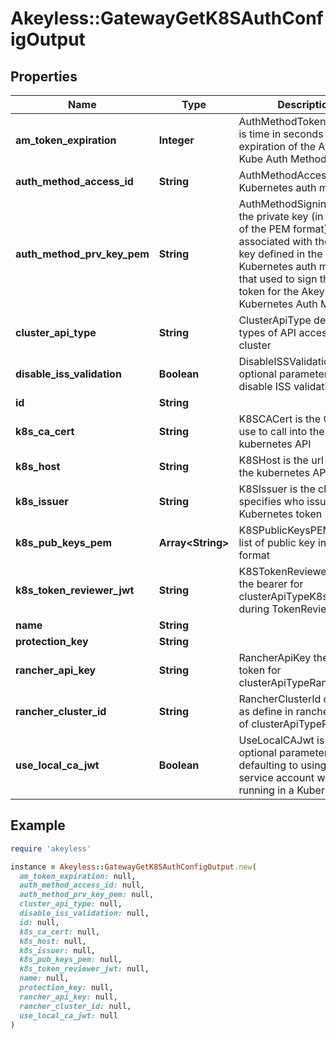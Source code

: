 # Akeyless::GatewayGetK8SAuthConfigOutput

## Properties

| Name | Type | Description | Notes |
| ---- | ---- | ----------- | ----- |
| **am_token_expiration** | **Integer** | AuthMethodTokenExpiration is time in seconds of expiration of the Akeyless Kube Auth Method token | [optional] |
| **auth_method_access_id** | **String** | AuthMethodAccessId of the Kubernetes auth method | [optional] |
| **auth_method_prv_key_pem** | **String** | AuthMethodSigningKey is the private key (in base64 of the PEM format) associated with the public key defined in the Kubernetes auth method, that used to sign the internal token for the Akeyless Kubernetes Auth Method | [optional] |
| **cluster_api_type** | **String** | ClusterApiType defines types of API access to cluster | [optional] |
| **disable_iss_validation** | **Boolean** | DisableISSValidation is optional parameter to disable ISS validation | [optional] |
| **id** | **String** |  | [optional] |
| **k8s_ca_cert** | **String** | K8SCACert is the CA Cert to use to call into the kubernetes API | [optional] |
| **k8s_host** | **String** | K8SHost is the url string for the kubernetes API | [optional] |
| **k8s_issuer** | **String** | K8SIssuer is the claim that specifies who issued the Kubernetes token | [optional] |
| **k8s_pub_keys_pem** | **Array&lt;String&gt;** | K8SPublicKeysPEM is the list of public key in PEM format | [optional] |
| **k8s_token_reviewer_jwt** | **String** | K8STokenReviewerJWT is the bearer for clusterApiTypeK8s, used during TokenReview API call | [optional] |
| **name** | **String** |  | [optional] |
| **protection_key** | **String** |  | [optional] |
| **rancher_api_key** | **String** | RancherApiKey the bear token for clusterApiTypeRancher | [optional] |
| **rancher_cluster_id** | **String** | RancherClusterId cluster id as define in rancher (in case of clusterApiTypeRancher) | [optional] |
| **use_local_ca_jwt** | **Boolean** | UseLocalCAJwt is an optional parameter to set defaulting to using the local service account when running in a Kubernetes pod | [optional] |

## Example

```ruby
require 'akeyless'

instance = Akeyless::GatewayGetK8SAuthConfigOutput.new(
  am_token_expiration: null,
  auth_method_access_id: null,
  auth_method_prv_key_pem: null,
  cluster_api_type: null,
  disable_iss_validation: null,
  id: null,
  k8s_ca_cert: null,
  k8s_host: null,
  k8s_issuer: null,
  k8s_pub_keys_pem: null,
  k8s_token_reviewer_jwt: null,
  name: null,
  protection_key: null,
  rancher_api_key: null,
  rancher_cluster_id: null,
  use_local_ca_jwt: null
)
```

